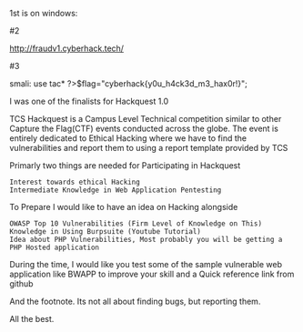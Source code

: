 1st is on windows:

#2

http://fraudv1.cyberhack.tech/

#3 

smali: use tac*
?>$flag="cyberhack{y0u_h4ck3d_m3_hax0r!}";



I was one of the finalists for Hackquest 1.0

TCS Hackquest is a Campus Level Technical competition similar to other Capture the Flag(CTF) events conducted across the globe. The event is entirely dedicated to Ethical Hacking where we have to find the vulnerabilities and report them to using a report template provided by TCS

Primarly two things are needed for Participating in Hackquest

    Interest towards ethical Hacking
    Intermediate Knowledge in Web Application Pentesting

To Prepare I would like to have an idea on Hacking alongside

    OWASP Top 10 Vulnerabilities (Firm Level of Knowledge on This)
    Knowledge in Using Burpsuite (Youtube Tutorial)
    Idea about PHP Vulnerabilities, Most probably you will be getting a PHP Hosted application

During the time, I would like you test some of the sample vulnerable web application like BWAPP to improve your skill and a Quick reference link from github

And the footnote. Its not all about finding bugs, but reporting them.

All the best.